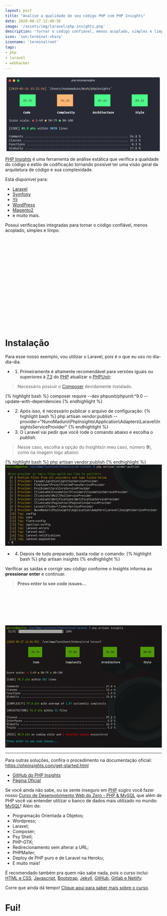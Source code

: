 ```yaml
---
layout: post
title: "Analise a qualidade de seu código PHP com PHP Insights"
date: 2020-08-27 12:49:56
image: '/assets/img/laravel/php-insights.png'
description: 'Tornar o código confiável, menos acoplado, simples e limpo.'
icon: 'ion:terminal-sharp'
iconname: 'terminalroot'
tags:
- php
- laravel
- webhacker
---
```


![Analise a qualidade de seu código PHP com PHP Insights](/assets/img/laravel/php-insights.png)

[PHP Insights](https://phpinsights.com/) é uma ferramenta de análise estática que verifica a qualidade do código e estilo de codificação tornando possível ter uma visão geral da arquitetura de código e sua complexidade.

Está disponível para: 
+ [Laravel](https://laravel.com/)
+ [Symfony](https://symfony.com/)
+ [Yii](https://www.yiiframework.com/)
+ [WordPress](https://br.wordpress.com/)
+ [Magento2](https://magento.com/)
+ e muito mais.

Possui verificações integradas para tornar o código confiável, menos acoplado, simples e limpo.

<!-- QUADRADO -->
<script async src="//pagead2.googlesyndication.com/pagead/js/adsbygoogle.js"></script>
<ins class="adsbygoogle"
style="display:inline-block;width:336px;height:280px"
data-ad-client="ca-pub-2838251107855362"
data-ad-slot="5351066970"></ins>
<script>
(adsbygoogle = window.adsbygoogle || []).push({});
</script>

# Instalação
Para esse nosso exemplo, vou utilizar o Laravel, pois é o que eu uso no dia-dia-dia.

+ 01. Primeiramente é altamente recomendável para versões iguais ou superiores à [7.3](https://php.net/releases/) do [PHP](https://terminalroot.com.br/php/) atualizar o [PHPUnit](https://phpunit.de/):
> Necessário possuir o [Composer](https://getcomposer.org/) devidamente instalado.

{% highlight bash %}
composer require --dev phpunit/phpunit:^9.0 --update-with-dependencies
{% endhighlight %}

+ 02. Após isso, é necessário publicar o arquivo de configuração:
{% highlight bash %}
php artisan vendor:publish --provider="NunoMaduro\PhpInsights\Application\Adapters\Laravel\InsightsServiceProvider"
{% endhighlight %}

+ 03. O Laravel vai pedir que você rode o comando abaixo e escolha o *publish*:
> Nesse caso, escolha a opção do Insights(n meu caso, número **9**), como na imagem logo abaixo:

{% highlight bash %}
php artisan vendor:publish
{% endhighlight %}
![vendor publish](/assets/img/laravel/vendor-publish.png)

+ 04. Depois de tudo preparado, basta rodar o comando:
{% highlight bash %}
php artisan insights
{% endhighlight %}

Verificar as saídas e corrigir seu código conforme o Insights informa ao **pressionar enter** e continuar.
> **Press enter to see code issues...**

<!-- MINI ANÚNCIO -->
<script async src="//pagead2.googlesyndication.com/pagead/js/adsbygoogle.js"></script>
<!-- Games Root -->
<ins class="adsbygoogle"
style="display:inline-block;width:730px;height:95px"
data-ad-client="ca-pub-2838251107855362"
data-ad-slot="5351066970"></ins>
<script>
(adsbygoogle = window.adsbygoogle || []).push({});
</script>

![PHP Insights](/assets/img/laravel/artisan-insights.png)

---

Para outras soluções, confira o procedimento na documentação oficial: <https://phpinsights.com/get-started.html>

+ [GitHub do PHP Insights](https://github.com/nunomaduro/phpinsights)
+ [Página Oficial](https://phpinsights.com/)

Se você ainda não sabe, ou se sente inseguro em [PHP](terminalroot.com.br/php/) sugiro você fazer nosso [Curso de Desenvolvimento Web do Zero - PHP & MySQL](https://terminalroot.com.br/php/) que além de PHP você vai entender utilizar o banco de dados mais utilizado no mundo: [MySQL](https://terminalroot.com.br/mysql)! Além de:
+ Programação Orientada a Objetos;
+ Wordpress;
+ Laravel;
+ Composer;
+ Psy Shell;
+ PHP-GTK;
+ Redirecionamento sem alterar a URL;
+ PHPMailer;
+ Deploy de PHP puro e de Laravel na Heroku;
+ E muito mais!

É recomendado também pra quem não sabe nada, pois o curso inclui: [HTML e CSS](https://www.youtube.com/watch?v=SGA6nQqYH7A), [Javascript](https://www.youtube.com/watch?v=HI6YZJxoaIQ), [Bootstrap](https://www.youtube.com/watch?v=mRlkt7P2gZI), [Jekyll](https://www.youtube.com/watch?v=7lI5BfHK-kA), [GitHub](https://terminalroot.com.br/git), [Gitlab e Netlify](https://www.youtube.com/watch?v=ahkpilbOtpE).

Corre que ainda dá tempo! [Clique aqui para saber mais sobre o curso](terminalroot.com.br/php/).

<!-- RETANGULO LARGO 2 -->
<script async src="//pagead2.googlesyndication.com/pagead/js/adsbygoogle.js"></script>
<ins class="adsbygoogle"
style="display:block; text-align:center;"
data-ad-layout="in-article"
data-ad-format="fluid"
data-ad-client="ca-pub-2838251107855362"
data-ad-slot="8549252987"></ins>
<script>
(adsbygoogle = window.adsbygoogle || []).push({});
</script>

# Fui!


